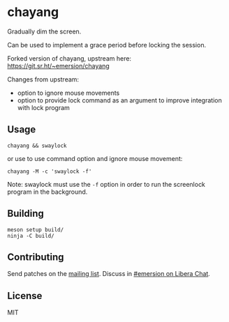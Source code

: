 # chayang

Gradually dim the screen.

Can be used to implement a grace period before locking the session.

Forked version of chayang, upstream here: https://git.sr.ht/~emersion/chayang

Changes from upstream:

- option to ignore mouse movements
- option to provide lock command as an argument to improve integration with lock program


## Usage

    chayang && swaylock

or use to use command option and ignore mouse movement:

    chayang -M -c 'swaylock -f'

Note: swaylock must use the `-f` option in order to run the screenlock program
in the background.

## Building

    meson setup build/
    ninja -C build/

## Contributing

Send patches on the [mailing list]. Discuss in [#emersion on Libera Chat].

## License

MIT

[mailing list]: https://lists.sr.ht/~emersion/public-inbox
[#emersion on Libera Chat]: ircs://irc.libera.chat/#emersion
